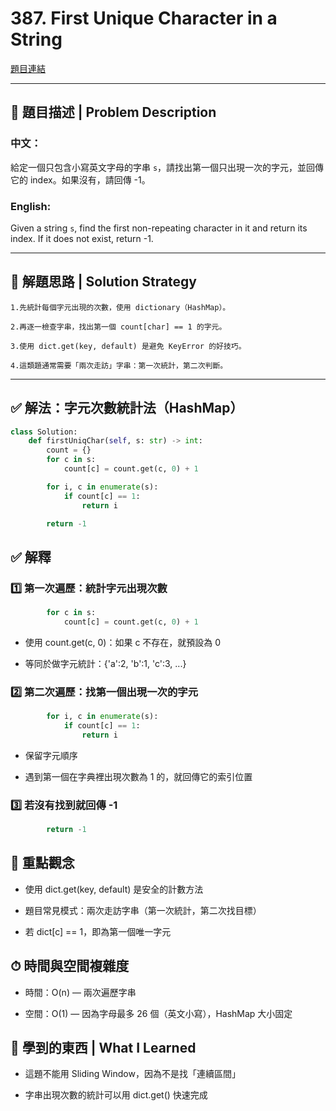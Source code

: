 
#  387. First Unique Character in a String

[題目連結](https://leetcode.com/problems/first-unique-character-in-a-string/)

---

## 📌 題目描述 | Problem Description

### 中文：
給定一個只包含小寫英文字母的字串 `s`，請找出第一個只出現一次的字元，並回傳它的 index。如果沒有，請回傳 -1。

### English:
Given a string `s`, find the first non-repeating character in it and return its index. If it does not exist, return -1.

---
## 📌 解題思路 | Solution Strategy
    1.先統計每個字元出現的次數，使用 dictionary（HashMap）。

    2.再逐一檢查字串，找出第一個 count[char] == 1 的字元。

    3.使用 dict.get(key, default) 是避免 KeyError 的好技巧。

    4.這類題通常需要「兩次走訪」字串：第一次統計，第二次判斷。

---

## ✅ 解法：字元次數統計法（HashMap）

```python
class Solution:
    def firstUniqChar(self, s: str) -> int:
        count = {}
        for c in s:
            count[c] = count.get(c, 0) + 1

        for i, c in enumerate(s):
            if count[c] == 1:
                return i

        return -1
```

## ✅ 解釋
### 1️⃣ 第一次遍歷：統計字元出現次數
```python
        for c in s:
            count[c] = count.get(c, 0) + 1
```
- 使用 count.get(c, 0)：如果 c 不存在，就預設為 0

- 等同於做字元統計：{'a':2, 'b':1, 'c':3, ...}

### 2️⃣ 第二次遍歷：找第一個出現一次的字元
```python
        for i, c in enumerate(s):
            if count[c] == 1:
                return i
```
- 保留字元順序

- 遇到第一個在字典裡出現次數為 1 的，就回傳它的索引位置

### 3️⃣ 若沒有找到就回傳 -1
```python
        return -1
```

## 🧠 重點觀念
- 使用 dict.get(key, default) 是安全的計數方法

- 題目常見模式：兩次走訪字串（第一次統計，第二次找目標）

- 若 dict[c] == 1，即為第一個唯一字元

## ⏱ 時間與空間複雜度
- 時間：O(n) — 兩次遍歷字串

- 空間：O(1) — 因為字母最多 26 個（英文小寫），HashMap 大小固定

## 🧠 學到的東西 | What I Learned
- 這題不能用 Sliding Window，因為不是找「連續區間」

- 字串出現次數的統計可以用 dict.get() 快速完成
